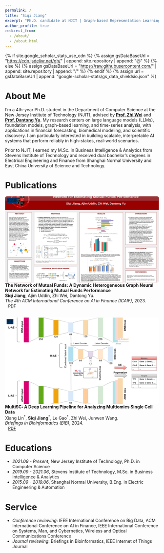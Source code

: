 ```yaml
---
permalink: /
title: "Siqi Jiang"
excerpt: "Ph.D. candidate at NJIT | Graph-based Representation Learning | LLMs | Financial Forecasting"
author_profile: true
redirect_from: 
  - /about/
  - /about.html
---
```


{% if site.google_scholar_stats_use_cdn %}
{% assign gsDataBaseUrl = "https://cdn.jsdelivr.net/gh/" | append: site.repository | append: "@" %}
{% else %}
{% assign gsDataBaseUrl = "https://raw.githubusercontent.com/" | append: site.repository | append: "/" %}
{% endif %}
{% assign url = gsDataBaseUrl | append: "google-scholar-stats/gs_data_shieldsio.json" %}

<span class='anchor' id='about-me'></span>
# About Me

I’m a 4th-year Ph.D. student in the Department of Computer Science at the New Jersey Institute of Technology (NJIT), advised by [**Prof. Zhi Wei**](https://web.njit.edu/~zhiwei/) and [**Prof. Dantong Yu**](https://sites.google.com/site/dantongyu/home). My research centers on large language models (LLMs), foundation models, graph-based learning, and time-series analysis, with applications in financial forecasting, biomedical modeling, and scientific discovery. I am particularly interested in building scalable, interpretable AI systems that perform reliably in high-stakes, real-world scenarios.

Prior to NJIT, I earned my M.Sc. in Business Intelligence & Analytics from Stevens Institute of Technology and received dual bachelor’s degrees in Electrical Engineering and Finance from Shanghai Normal University and East China University of Science and Technology.

<span class='anchor' id='-publications'></span>
# Publications 
<!-- ICAIF Paper -->
<div class="row pub-row" style="margin-bottom: 30px;">
  <div class="col-sm-3 abbr" style="position: relative;">
    <div style="width: 100%; aspect-ratio: 16/9; overflow: hidden; border-radius: 6px; position: relative;">
      <img src="images/mutual_fund_graph.jpg" alt="ICAIF Poster" style="width: 100%; height: 100%; object-fit: cover;">
      <abbr class="badge" style="position: absolute; top: 5px; left: 5px; background-color: #003366;">ICAIF</abbr>
    </div>
  </div>
  <div class="col-sm-9">
    <div class="title">
      <b>The Network of Mutual Funds: A Dynamic Heterogeneous Graph Neural Network for Estimating Mutual Funds Performance</b>
    </div>
    <div class="author"><b>Siqi Jiang</b>, Ajim Uddin, Zhi Wei, Dantong Yu.</div>
    <div class="periodical"><i>The 4th ACM International Conference on AI in Finance (ICAIF)</i>, 2023.</div>
    <div class="links">
      <a href="https://dl.acm.org/doi/10.1145/3604237.3626910" target="_blank" class="btn btn-outline-secondary btn-xs"
   style="padding: 2px 10px; font-size: 13px; border-radius: 5px; font-weight: 500;">
  PDF
</a>
    </div>
  </div>
</div>

<!-- BIB Paper -->
<div class="row pub-row" style="margin-bottom: 30px;">
  <div class="col-sm-3 abbr" style="position: relative;">
    <div style="width: 100%; aspect-ratio: 16/9; overflow: hidden; border-radius: 6px; position: relative;">
      <img src="images/bib_multisc.png" alt="BIB MultiSC" style="width: 100%; height: 100%; object-fit: cover;">
      <abbr class="badge" style="position: absolute; top: 5px; left: 5px; background-color: #003366;">BIB</abbr>
    </div>
  </div>
  <div class="col-sm-9">
    <div class="title">
      <b>MultiSC: A Deep Learning Pipeline for Analyzing Multiomics Single Cell Data</b>
    </div>
    <div class="author">Xiang Lin<sup>*</sup>, <b>Siqi Jiang</b><sup>*</sup>, Le Gao<sup>*</sup>, Zhi Wei, Junwen Wang.</div>
    <div class="periodical"><i>Briefings in Bioinformatics (BIB)</i>, 2024.</div>
    <div class="links">
      <a href="https://academic.oup.com/bib/article/25/6/bbae492/7814652" target="_blank" class="btn btn-outline-secondary btn-xs"
   style="padding: 2px 10px; font-size: 13px; border-radius: 5px; font-weight: 500;">
  PDF
</a>
    </div>
  </div>
</div>

<span class='anchor' id='-educations'></span>
# Educations
- *2021.09 - Present*, New Jersey Institute of Technology, Ph.D. in Computer Science
- *2019.09 - 2021.06*, Stevens Institute of Technology, M.Sc. in Business Intelligence & Analytics
- *2015.09 - 2019.06*, Shanghai Normal University, B.Eng. in Electric Engineering & Automation

<span class='anchor' id='-service'></span>
# Service
- *Conference reviewing*: IEEE International Conference on Big Data, ACM International Conference on AI in Finance, IEEE International Conference on Systems, Man, and Cybernetics, Wireless and Optical Communications Conference
- *Journal reviewing*: Briefings in Bioinformatics, IEEE Internet of Things Journal




